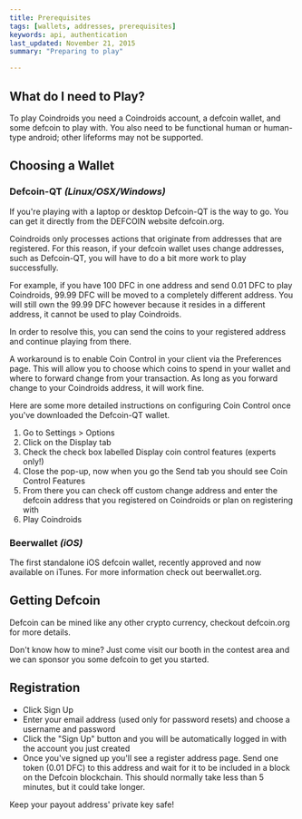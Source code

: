 ```yaml
---
title: Prerequisites
tags: [wallets, addresses, prerequisites]
keywords: api, authentication 
last_updated: November 21, 2015
summary: "Preparing to play"

---
```


## What do I need to Play?

To play Coindroids you need a Coindroids account, a defcoin wallet, and some defcoin to play with. You also need to be functional human or human-type android; other lifeforms may not be supported.

## Choosing a Wallet

### Defcoin-QT _(Linux/OSX/Windows)_

If you're playing with a laptop or desktop Defcoin-QT is the way to go. You can get it directly from the DEFCOIN website defcoin.org.

Coindroids only processes actions that originate from addresses that are registered. For this reason, if your defcoin wallet uses change addresses, such as Defcoin-QT, you will have to do a bit more work to play successfully.

For example, if you have 100 DFC in one address and send 0.01 DFC to play Coindroids, 99.99 DFC will be moved to a completely different address. You will still own the 99.99 DFC however because it resides in a different address, it cannot be used to play Coindroids.

In order to resolve this, you can send the coins to your registered address and continue playing from there.

A workaround is to enable Coin Control in your client via the Preferences page. This will allow you to choose which coins to spend in your wallet and where to forward change from your transaction. As long as you forward change to your Coindroids address, it will work fine.

Here are some more detailed instructions on configuring Coin Control once you've downloaded the Defcoin-QT wallet.

1. Go to Settings > Options
2. Click on the Display tab
3. Check the check box labelled Display coin control features (experts only!)
4. Close the pop-up, now when you go the Send tab you should see Coin Control Features
5. From there you can check off custom change address and enter the defcoin address that you registered on Coindroids or plan on registering with
6. Play Coindroids

### Beerwallet _(iOS)_

The first standalone iOS defcoin wallet, recently approved and now available on iTunes. For more information check out beerwallet.org.

## Getting Defcoin

Defcoin can be mined like any other crypto currency, checkout defcoin.org for more details.

Don't know how to mine? Just come visit our booth in the contest area and we can sponsor you some defcoin to get you started.

## Registration

* Click Sign Up
* Enter your email address (used only for password resets) and choose a username and password
* Click the "Sign Up" button and you will be automatically logged in with the account you just created
* Once you've signed up you'll see a register address page. Send one token (0.01 DFC) to this address and wait for it to be included in a block on the Defcoin blockchain. This should normally take less than 5 minutes, but it could take longer.

Keep your payout address' private key safe!
